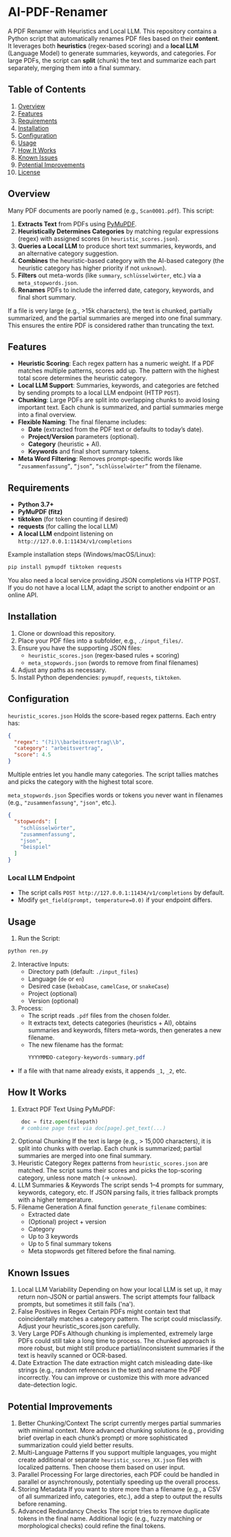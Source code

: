 # AI-PDF-Renamer
A PDF Renamer with Heuristics and Local LLM. This repository contains a Python script that automatically renames PDF files based on their **content**. It leverages both **heuristics** (regex-based scoring) and a **local LLM** (Language Model) to generate summaries, keywords, and categories. For large PDFs, the script can **split** (chunk) the text and summarize each part separately, merging them into a final summary.

## Table of Contents

1. [Overview](#overview)  
2. [Features](#features)  
3. [Requirements](#requirements)  
4. [Installation](#installation)  
5. [Configuration](#configuration)  
6. [Usage](#usage)  
7. [How It Works](#how-it-works)  
8. [Known Issues](#known-issues)  
9. [Potential Improvements](#potential-improvements)  
10. [License](#license)

## Overview

Many PDF documents are poorly named (e.g., `Scan0001.pdf`). This script:

1. **Extracts Text** from PDFs using [PyMuPDF](https://pymupdf.readthedocs.io).  
2. **Heuristically Determines Categories** by matching regular expressions (regex) with assigned scores (in `heuristic_scores.json`).  
3. **Queries a Local LLM** to produce short text summaries, keywords, and an alternative category suggestion.  
4. **Combines** the heuristic-based category with the AI-based category (the heuristic category has higher priority if not `unknown`).  
5. **Filters** out meta-words (like `summary`, `schlüsselwörter`, etc.) via a `meta_stopwords.json`.  
6. **Renames** PDFs to include the inferred date, category, keywords, and final short summary.  

If a file is very large (e.g., >15k characters), the text is chunked, partially summarized, and the partial summaries are merged into one final summary. This ensures the entire PDF is considered rather than truncating the text.

## Features

- **Heuristic Scoring**: Each regex pattern has a numeric weight. If a PDF matches multiple patterns, scores add up. The pattern with the highest total score determines the heuristic category.  
- **Local LLM Support**: Summaries, keywords, and categories are fetched by sending prompts to a local LLM endpoint (HTTP `POST`).  
- **Chunking**: Large PDFs are split into overlapping chunks to avoid losing important text. Each chunk is summarized, and partial summaries merge into a final overview.  
- **Flexible Naming**: The final filename includes:
  - **Date** (extracted from the PDF text or defaults to today’s date).  
  - **Project/Version** parameters (optional).  
  - **Category** (heuristic + AI).  
  - **Keywords** and final short summary tokens.  
- **Meta Word Filtering**: Removes prompt-specific words like `“zusammenfassung”`, `“json”`, `“schlüsselwörter”` from the filename.

## Requirements

- **Python 3.7+**  
- **PyMuPDF (fitz)**  
- **tiktoken** (for token counting if desired)  
- **requests** (for calling the local LLM)  
- **A local LLM** endpoint listening on `http://127.0.0.1:11434/v1/completions`  

Example installation steps (Windows/macOS/Linux):

```bash
pip install pymupdf tiktoken requests
```
You also need a local service providing JSON completions via HTTP POST. If you do not have a local LLM, adapt the script to another endpoint or an online API.

## Installation ##
1. Clone or download this repository.
2. Place your PDF files into a subfolder, e.g., `./input_files/`.
3. Ensure you have the supporting JSON files:
   - `heuristic_scores.json` (regex-based rules + scoring)
   - `meta_stopwords.json` (words to remove from final filenames)
4. Adjust any paths as necessary.
5. Install Python dependencies: `pymupdf`, `requests`, `tiktoken`.

## Configuration
`heuristic_scores.json`
Holds the score-based regex patterns. Each entry has:
```json
{
  "regex": "(?i)\\barbeitsvertrag\\b",
  "category": "arbeitsvertrag",
  "score": 4.5
}
```
Multiple entries let you handle many categories. The script tallies matches and picks the category with the highest total score.

`meta_stopwords.json`
Specifies words or tokens you never want in filenames (e.g., `"zusammenfassung"`, `"json"`, etc.).
```json
{
  "stopwords": [
    "schlüsselwörter",
    "zusammenfassung",
    "json",
    "beispiel"
  ]
}
```
### Local LLM Endpoint
- The script calls `POST http://127.0.0.1:11434/v1/completions` by default.
- Modify `get_field(prompt, temperature=0.0)` if your endpoint differs.

## Usage
1. Run the Script:
  ```bash
  python ren.py
  ```
2. Interactive Inputs:
   - Directory path (default: `./input_files`)
   - Language (`de` or `en`)
   - Desired case (`kebabCase`, `camelCase`, or `snakeCase`)
   - Project (optional)
   - Version (optional)
3. Process:
   - The script reads `.pdf` files from the chosen folder.
   - It extracts text, detects categories (heuristics + AI), obtains summaries and keywords, filters meta-words, then generates a new filename.
   - The new filename has the format:
     ```css
     YYYYMMDD-category-keywords-summary.pdf
     ```
  - If a file with that name already exists, it appends `_1`, `_2`, etc.

## How It Works
1. Extract PDF Text
   Using PyMuPDF:
   ```python
    doc = fitz.open(filepath)
    # combine page text via doc[page].get_text(...)
   ```
2. Optional Chunking
   If the text is large (e.g., > 15,000 characters), it is split into chunks with overlap. Each chunk is summarized; partial summaries are merged into one final summary.
3. Heuristic Category
   Regex patterns from `heuristic_scores.json` are matched. The script sums their scores and picks the top-scoring category, unless none match (→ `unknown`).
4. LLM Summaries & Keywords
   The script sends 1–4 prompts for summary, keywords, category, etc. If JSON parsing fails, it tries fallback prompts with a higher temperature.
5. Filename Generation
   A final function `generate_filename` combines:
   - Extracted date
   - (Optional) project + version
   - Category
   - Up to 3 keywords
   - Up to 5 final summary tokens
   - Meta stopwords get filtered before the final naming.
  
## Known Issues
1. Local LLM Variability
   Depending on how your local LLM is set up, it may return non-JSON or partial answers. The script attempts four fallback prompts, but sometimes it still fails ('na').
2. False Positives in Regex
   Certain PDFs might contain text that coincidentally matches a category pattern. The script could misclassify. Adjust your heuristic_scores.json carefully.
3. Very Large PDFs
   Although chunking is implemented, extremely large PDFs could still take a long time to process. The chunked approach is more robust, but might still produce partial/inconsistent summaries if the text is heavily scanned or OCR-based.
4. Date Extraction
   The date extraction might catch misleading date-like strings (e.g., random references in the text) and rename the PDF incorrectly. You can improve or customize this with more advanced date-detection logic.

## Potential Improvements
1. Better Chunking/Context
   The script currently merges partial summaries with minimal context. More advanced chunking solutions (e.g., providing brief overlap in each chunk’s prompt) or more sophisticated summarization could yield better results.
2. Multi-Language Patterns
   If you support multiple languages, you might create additional or separate `heuristic_scores_XX.json` files with localized patterns. Then choose them based on user input.
3. Parallel Processing
   For large directories, each PDF could be handled in parallel or asynchronously, potentially speeding up the overall process.
4. Storing Metadata
   If you want to store more than a filename (e.g., a CSV of all summarized info, categories, etc.), add a step to output the results before renaming.
5. Advanced Redundancy Checks
   The script tries to remove duplicate tokens in the final name. Additional logic (e.g., fuzzy matching or morphological checks) could refine the final tokens.
